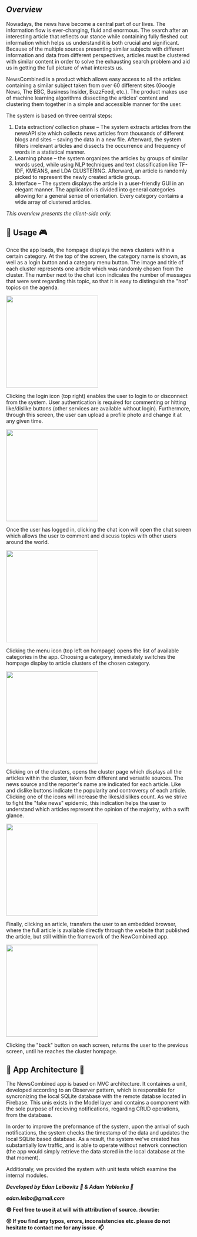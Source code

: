 ## *Overview* ##
Nowadays, the news have become a central part of our lives. The information flow is ever-changing, fluid and enormous. The search after an interesting article that reflects our stance while containing fully fleshed out information which helps us understand it is both crucial and significant. Because of the multiple sources presenting similar subjects with different information and data from different perspectives, articles must be clustered with similar content in order to solve the exhausting search problem and aid us in getting the full picture of what interests us.

NewsCombined is a product which allows easy access to all the articles containing a similar subject taken from over 60 different sites (Google News, The BBC, Business Insider, BuzzFeed, etc.).
The product makes use of machine learning algorithms dissecting the articles' content and clustering them together in a simple and accessible manner for the user.

The system is based on three central steps:
1.	Data extraction/ collection phase – The system extracts articles from the newsAPI site which collects news articles from thousands of different blogs and sites – saving the data in a new file. Afterward, the system filters irrelevant articles and dissects the occurrence and frequency of words in a statistical manner.
2.	Learning phase – the system organizes the articles by groups of similar words used, while using NLP techniques and text classification like TF-IDF, KMEANS, and LDA CLUSTERING. Afterward, an article is randomly picked to represent the newly created article group.
3.	Interface – The system displays the article in a user-friendly GUI in an elegant manner. The application is divided into general categories allowing for a general sense of orientation. Every category contains a wide array of clustered articles.

_This overview presents the client-side only._


## :iphone: Usage :video_game: ##
Once the app loads, the hompage displays the news clusters within a certain category. At the top of the screen, the category name is shown, as well as a login button and a category menu button. The image and title of each cluster represents one article which was randomly chosen from the cluster. The number next to the chat icon indicates the number of massages that were sent regarding this topic, so that it is easy to distinguish the "hot" topics on the agenda.

<img src="https://i.imgur.com/WzpH1fJ.png" width="250">

Clicking the login icon (top right) enables the user to login to or disconnect from the system. User authentication is required for commenting or hitting like/dislike buttons (other services are available without login). Furthermore, through this screen, the user can upload a profile photo and change it at any given time.

<img src="https://i.imgur.com/lbSwnXA.png" width="250">

Once the user has logged in, clicking the chat icon will open the chat screen which allows the user to comment and discuss topics with other users around the world.

<img src="https://i.imgur.com/0EqzVcG.png" width="250">

Clicking the menu icon (top left on hompage) opens the list of available categories in the app. Choosing a category, immediately switches the hompage display to article clusters of the chosen category.

<img src="https://i.imgur.com/GCnoWBd.png" width="250">

Clicking on of the clusters, opens the cluster page which displays all the articles within the cluster, taken from different and versatile sources. The news source and the reporter's name are indicated for each article. Like and dislike buttons indicate the popularity and controversy of each article. Clicking one of the icons will increase the likes/dislikes count. As we strive to fight the "fake news" epidemic, this indication helps the user to understand which articles represent the opinion of the majority, with a swift glance.    

<img src="https://i.imgur.com/vtfrXqy.png" width="250">

Finally, clicking an article, transfers the user to an embedded browser, where the full article is available directly through the website that published the article, but still within the framework of the NewCombined app.

<img src="https://i.imgur.com/I4vJ2Qb.png" width="250">

Clicking the "back" button on each screen, returns the user to the previous screen, until he reaches the cluster hompage.

## :hammer: App Architecture :construction_worker: ##

The NewsCombined app is based on MVC architecture. It containes a unit, developed according to an Observer pattern, which is responsible for syncronizing the local SQLite database with the remote databse located in Firebase. This unis exists in the Model layer and contains a component with the sole purpose of recieving notifications, regarding CRUD operations, from the database.

In order to improve the preformance of the system, upon the arrival of such notifications, the system checks the timestamp of the data and updates the local SQLite based database. As a result, the system we've created has substantially low traffic, and is able to operate without network connection (the app would simply retrieve the data stored in the local database at the that moment).

Additionaly, we provided the system with unit tests which examine the internal modules.

**_Developed by Edan Leibovitz :man: & Adam Yablonka :man:_**

**_edan.leibo@gmail.com_**

**:smile: Feel free to use it at will with attribution of source. :bowtie:**

**:astonished: If you find any typos, errors, inconsistencies etc. please do not hesitate to contact me for any issue. :mailbox:**

